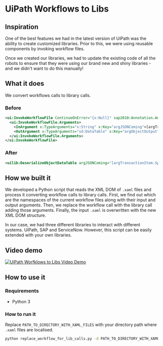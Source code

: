 # UiPath Workflows to Libs
## Inspiration
One of the best features we had in the latest version of UiPath was the ability to create customized libraries. Prior to this, we were using reusable components by invoking workflow files. 

Once we created our libraries, we had to update the existing code of all the robots to ensure that they were using our brand new and shiny libraries - and we didn't want to do this manually!

## What it does

We convert workflows calls to library calls.

### Before
```xml
<ui:InvokeWorkflowFile ContinueOnError="{x:Null}" sap2010:Annotation.AnnotationText="Precondition: ME52N Transacion visible.&#xA;&#xA;Actions:&#xA;1.Converting JSON to DataTable to obtain the whole data from the PR - coming from reports&#xA;&#xA;" DisplayName="Deserialize object from Queue" sap2010:WorkflowViewState.IdRef="InvokeWorkflowFile_3" UnSafe="False" WorkflowFileName="[assetUiPathLibraryPath+&quot;DeserializeObjectDataTable.xaml&quot;]">
  <ui:InvokeWorkflowFile.Arguments>
    <InArgument x:TypeArguments="x:String" x:Key="argJSONComing">[argTransactionItem.SpecificContent("DtPR").ToString]</InArgument>
    <OutArgument x:TypeArguments="sd:DataTable" x:Key="argObjectOutput">[DtPRLines]</OutArgument>
  </ui:InvokeWorkflowFile.Arguments>
</ui:InvokeWorkflowFile>
```

### After
```xml
<uilib:DeserializeObjectDataTable argJSONComing="[argTransactionItem.SpecificContent(&quot;DtPR&quot;).ToString]" argObjectOutput="[DtPRLines]"/>
```

## How we built it
We developed a Python script that reads the XML DOM of `.xaml` files and process it converting workflow calls to library calls. First, we find out which are the namespaces of the current workflow files along with their input and output arguments. Then, we replace the workflow call with the library call adding those arguments. Finally, the input `.xaml` is overwritten with the new XML DOM structure.

In our case, we had three different libraries to interact with different systems. UiPath, SAP and ServiceNow. However, this script can be easily extended with your own libraries.

## Video demo
[![UiPath Worfklows to Libs Video Demo](https://img.youtube.com/vi/FsDgUz6TVUs/0.jpg)](https://www.youtube.com/watch?v=FsDgUz6TVUs "UiPath Worfklows to Libs Video Demo")
## How to use it
### Requirements
- Python 3
### How to run it
Replace `PATH_TO_DIRECTORY_WITH_XAML_FILES` with your directory path where `.xaml` files are localised.
```bash
python replace_workflow_for_lib_calls.py -d PATH_TO_DIRECTORY_WITH_XAML_FILES
```
